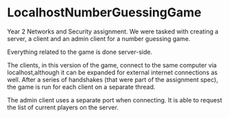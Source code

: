 # LocalhostNumberGuessingGame
Year 2 Networks and Security assignment. We were tasked with creating a server, a client and an admin client for a number guessing game.

Everything related to the game is done server-side. 

The clients, in this version of the game, connect to the same computer via localhost,although it can be expanded for external internet 
connections as well. After a series of handshakes (that were part of the assignment spec), the game is run for each client on a separate 
thread. 

The admin client uses a separate port when connecting. It is able to request the list of current players on the server.
